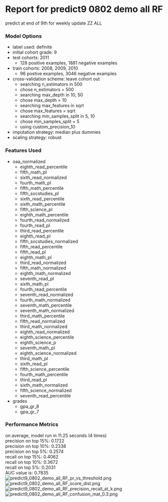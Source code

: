 # Report for predict9 0802 demo all RF
predict at end of 9th for weekly update ZZ ALL

### Model Options
* label used: definite
* initial cohort grade: 9
* test cohorts: 2011
	 * 128 positive examples, 1881 negative examples
* train cohorts: 2008, 2009, 2010
	 * 96 postive examples, 3046 negative examples
* cross-validation scheme: leave cohort out
	 * searching n_estimators in 500
	 * chose n_estimators = 500
	 * searching max_depth in 10, 50
	 * chose max_depth = 10
	 * searching max_features in sqrt
	 * chose max_features = sqrt
	 * searching min_samples_split in 5, 10
	 * chose min_samples_split = 5
	 * using custom_precision_10
* imputation strategy: median plus dummies
* scaling strategy: robust

### Features Used
* oaa_normalized
	 * eighth_read_percentile
	 * fifth_math_pl
	 * sixth_read_normalized
	 * fourth_math_pl
	 * fifth_math_percentile
	 * fifth_socstudies_pl
	 * sixth_read_percentile
	 * sixth_math_percentile
	 * fifth_science_pl
	 * eighth_math_percentile
	 * fourth_read_normalized
	 * fourth_read_pl
	 * third_read_percentile
	 * eighth_read_pl
	 * fifth_socstudies_normalized
	 * fifth_read_percentile
	 * fifth_read_pl
	 * eighth_math_pl
	 * third_read_normalized
	 * fifth_math_normalized
	 * eighth_math_normalized
	 * seventh_read_pl
	 * sixth_math_pl
	 * fourth_read_percentile
	 * seventh_read_normalized
	 * fourth_math_normalized
	 * seventh_math_percentile
	 * seventh_math_normalized
	 * third_math_percentile
	 * fifth_read_normalized
	 * third_math_normalized
	 * eighth_read_normalized
	 * eighth_science_percentile
	 * eighth_science_p
	 * seventh_math_pl
	 * eighth_science_normalized
	 * third_math_pl
	 * sixth_read_pl
	 * fifth_science_percentile
	 * fourth_math_percentile
	 * third_read_pl
	 * sixth_math_normalized
	 * fifth_science_normalized
	 * seventh_read_percentile
* grades
	 * gpa_gr_8
	 * gpa_gr_7

### Performance Metrics
on average, model run in 11.25 seconds (4 times) <br/>precision on top 15%: 0.1722 <br/>precision on top 10%: 0.2338 <br/>precision on top 5%: 0.2574 <br/>recall on top 15%: 0.4062 <br/>recall on top 10%: 0.3672 <br/>recall on top 5%: 0.2031 <br/>AUC value is: 0.7835 <br/>![predict9_0802_demo_all_RF_pr_vs_threshold.png](figs/predict9_0802_demo_all_RF_pr_vs_threshold.png)
![predict9_0802_demo_all_RF_score_dist.png](figs/predict9_0802_demo_all_RF_score_dist.png)
![predict9_0802_demo_all_RF_precision_recall_at_k.png](figs/predict9_0802_demo_all_RF_precision_recall_at_k.png)
![predict9_0802_demo_all_RF_confusion_mat_0.3.png](figs/predict9_0802_demo_all_RF_confusion_mat_0.3.png)
